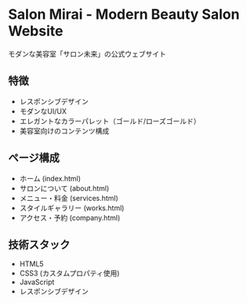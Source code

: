 # Salon Mirai - Modern Beauty Salon Website

モダンな美容室「サロン未来」の公式ウェブサイト

## 特徴
- レスポンシブデザイン
- モダンなUI/UX
- エレガントなカラーパレット（ゴールド/ローズゴールド）
- 美容室向けのコンテンツ構成

## ページ構成
- ホーム (index.html)
- サロンについて (about.html) 
- メニュー・料金 (services.html)
- スタイルギャラリー (works.html)
- アクセス・予約 (company.html)

## 技術スタック
- HTML5
- CSS3 (カスタムプロパティ使用)
- JavaScript
- レスポンシブデザイン
